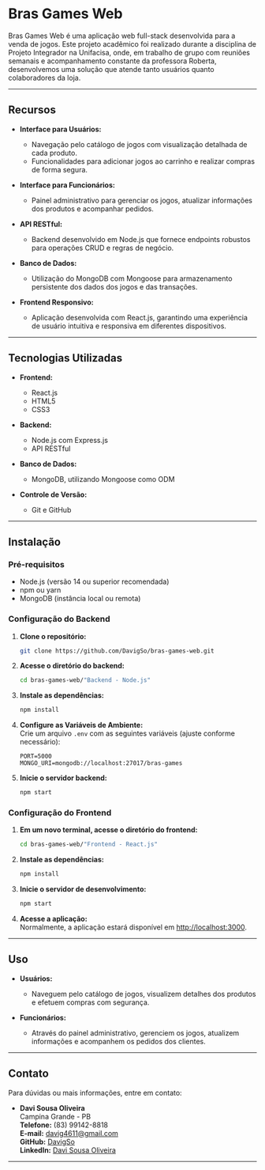 # Bras Games Web

Bras Games Web é uma aplicação web full-stack desenvolvida para a venda de jogos. Este projeto acadêmico foi realizado durante a disciplina de Projeto Integrador na Unifacisa, onde, em trabalho de grupo com reuniões semanais e acompanhamento constante da professora Roberta, desenvolvemos uma solução que atende tanto usuários quanto colaboradores da loja.

---

## Recursos

- **Interface para Usuários:**  
  - Navegação pelo catálogo de jogos com visualização detalhada de cada produto.  
  - Funcionalidades para adicionar jogos ao carrinho e realizar compras de forma segura.  

- **Interface para Funcionários:**  
  - Painel administrativo para gerenciar os jogos, atualizar informações dos produtos e acompanhar pedidos.  

- **API RESTful:**  
  - Backend desenvolvido em Node.js que fornece endpoints robustos para operações CRUD e regras de negócio.

- **Banco de Dados:**  
  - Utilização do MongoDB com Mongoose para armazenamento persistente dos dados dos jogos e das transações.

- **Frontend Responsivo:**  
  - Aplicação desenvolvida com React.js, garantindo uma experiência de usuário intuitiva e responsiva em diferentes dispositivos.

---

## Tecnologias Utilizadas

- **Frontend:**  
  - React.js  
  - HTML5  
  - CSS3

- **Backend:**  
  - Node.js com Express.js  
  - API RESTful

- **Banco de Dados:**  
  - MongoDB, utilizando Mongoose como ODM

- **Controle de Versão:**  
  - Git e GitHub

---

## Instalação

### Pré-requisitos

- Node.js (versão 14 ou superior recomendada)
- npm ou yarn
- MongoDB (instância local ou remota)

### Configuração do Backend

1. **Clone o repositório:**
   ```bash
   git clone https://github.com/DavigSo/bras-games-web.git
   ```

2. **Acesse o diretório do backend:**
   ```bash
   cd bras-games-web/"Backend - Node.js"
   ```

3. **Instale as dependências:**
   ```bash
   npm install
   ```

4. **Configure as Variáveis de Ambiente:**  
   Crie um arquivo `.env` com as seguintes variáveis (ajuste conforme necessário):
   ```env
   PORT=5000
   MONGO_URI=mongodb://localhost:27017/bras-games
   ```

5. **Inicie o servidor backend:**
   ```bash
   npm start
   ```

### Configuração do Frontend

1. **Em um novo terminal, acesse o diretório do frontend:**
   ```bash
   cd bras-games-web/"Frontend - React.js"
   ```

2. **Instale as dependências:**
   ```bash
   npm install
   ```

3. **Inicie o servidor de desenvolvimento:**
   ```bash
   npm start
   ```

4. **Acesse a aplicação:**  
   Normalmente, a aplicação estará disponível em [http://localhost:3000](http://localhost:3000).

---

## Uso

- **Usuários:**  
  - Naveguem pelo catálogo de jogos, visualizem detalhes dos produtos e efetuem compras com segurança.
  
- **Funcionários:**  
  - Através do painel administrativo, gerenciem os jogos, atualizem informações e acompanhem os pedidos dos clientes.

---

## Contato

Para dúvidas ou mais informações, entre em contato:

- **Davi Sousa Oliveira**  
  Campina Grande - PB  
  **Telefone:** (83) 99142-8818  
  **E-mail:** [davig4611@gmail.com](mailto:davig4611@gmail.com)  
  **GitHub:** [DavigSo](https://github.com/DavigSo)  
  **LinkedIn:** [Davi Sousa Oliveira](https://linkedin.com/in/davi-sousa-/)

---

